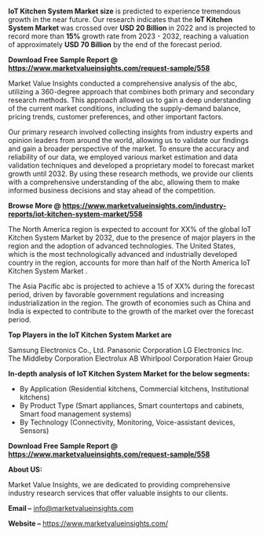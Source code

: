 <p>&nbsp;</p>
<p>&nbsp;</p>
<p><strong>IoT Kitchen System Market size</strong> is predicted to experience tremendous growth in the near future. Our research indicates that the <strong>IoT Kitchen System Market&nbsp;</strong>was crossed over <strong>USD 20&nbsp;</strong><strong>Billion </strong>in 2022 and is projected to record more than <strong>15%</strong> growth rate from 2023 - 2032, reaching a valuation of approximately <strong>USD 70 Billion</strong> by the end of the forecast period.</p>
<p><strong>Download Free Sample Report @ <a href=""https://www.marketvalueinsights.com/request-sample/558"">https://www.marketvalueinsights.com/request-sample/558</a> </strong></p>
<p>Market Value Insights conducted a comprehensive analysis of the abc, utilizing a 360-degree approach that combines both primary and secondary research methods. This approach allowed us to gain a deep understanding of the current market conditions, including the supply-demand balance, pricing trends, customer preferences, and other important factors.</p>
<p>Our primary research involved collecting insights from industry experts and opinion leaders from around the world, allowing us to validate our findings and gain a broader perspective of the market. To ensure the accuracy and reliability of our data, we employed various market estimation and data validation techniques and developed a proprietary model to forecast market growth until 2032. By using these research methods, we provide our clients with a comprehensive understanding of the abc, allowing them to make informed business decisions and stay ahead of the competition.</p>
<p><strong>Browse More @ <a href=""https://www.marketvalueinsights.com/industry-reports/iot-kitchen-system-market/558"">https://www.marketvalueinsights.com/industry-reports/iot-kitchen-system-market/558</a> </strong></p>
<p>The North America region is expected to account for XX% of the global IoT Kitchen System Market&nbsp;by 2032, due to the presence of major players in the region and the adoption of advanced technologies. The United States, which is the most technologically advanced and industrially developed country in the region, accounts for more than half of the North America IoT Kitchen System Market&nbsp;.</p>
<p>The Asia Pacific abc is projected to achieve a 15 of XX% during the forecast period, driven by favorable government regulations and increasing industrialization in the region. The growth of economies such as China and India is expected to contribute to the growth of the market over the forecast period.</p>
<p><strong>Top Players in the IoT Kitchen System Market&nbsp;are</strong></p>
<p>Samsung Electronics Co., Ltd.
Panasonic Corporation
LG Electronics Inc.
The Middleby Corporation 
Electrolux AB
Whirlpool Corporation
Haier Group</p>
<p><strong>In-depth analysis of IoT Kitchen System Market&nbsp;for the below segments: </strong></p>
<ul>
<li>By Application (Residential kitchens, Commercial kitchens, Institutional kitchens)</li>
<li>By Product Type (Smart appliances, Smart countertops and cabinets, Smart food management systems)</li>
<li>By Technology (Connectivity, Monitoring, Voice-assistant devices, Sensors)</li>
</ul>
<p><strong>Download Free Sample Report @ <a href=""https://www.marketvalueinsights.com/request-sample/558"">https://www.marketvalueinsights.com/request-sample/558</a></strong></p>
<p><strong>About US:</strong></p>
<p>Market Value Insights, we are dedicated to providing comprehensive industry research services that offer valuable insights to our clients.</p>
<p><strong>Email &ndash;</strong> <a href=""mailto:info@marketvalueinsights.com"">info@marketvalueinsights.com</a></p>
<p><strong>Website &ndash;</strong> <a href=""https://www.marketvalueinsights.com/"">https://www.marketvalueinsights.com/</a>&nbsp;</p>
<p>&nbsp;</p>
